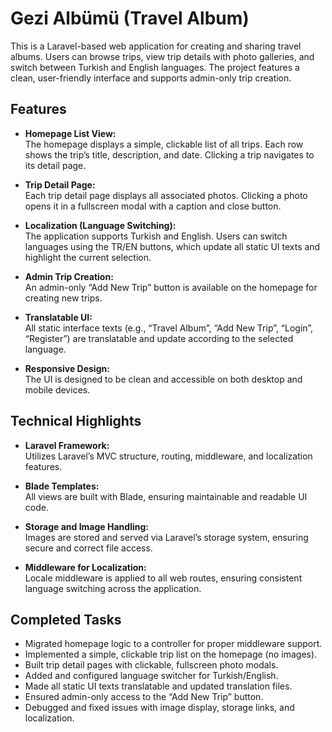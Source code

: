 # Gezi Albümü (Travel Album)

This is a Laravel-based web application for creating and sharing travel albums. Users can browse trips, view trip details with photo galleries, and switch between Turkish and English languages. The project features a clean, user-friendly interface and supports admin-only trip creation.

## Features

- **Homepage List View:**  
  The homepage displays a simple, clickable list of all trips. Each row shows the trip’s title, description, and date. Clicking a trip navigates to its detail page.

- **Trip Detail Page:**  
  Each trip detail page displays all associated photos. Clicking a photo opens it in a fullscreen modal with a caption and close button.

- **Localization (Language Switching):**  
  The application supports Turkish and English. Users can switch languages using the TR/EN buttons, which update all static UI texts and highlight the current selection.

- **Admin Trip Creation:**  
  An admin-only “Add New Trip” button is available on the homepage for creating new trips.

- **Translatable UI:**  
  All static interface texts (e.g., “Travel Album”, “Add New Trip”, “Login”, “Register”) are translatable and update according to the selected language.

- **Responsive Design:**  
  The UI is designed to be clean and accessible on both desktop and mobile devices.

## Technical Highlights

- **Laravel Framework:**  
  Utilizes Laravel’s MVC structure, routing, middleware, and localization features.

- **Blade Templates:**  
  All views are built with Blade, ensuring maintainable and readable UI code.

- **Storage and Image Handling:**  
  Images are stored and served via Laravel’s storage system, ensuring secure and correct file access.

- **Middleware for Localization:**  
  Locale middleware is applied to all web routes, ensuring consistent language switching across the application.

## Completed Tasks

- Migrated homepage logic to a controller for proper middleware support.
- Implemented a simple, clickable trip list on the homepage (no images).
- Built trip detail pages with clickable, fullscreen photo modals.
- Added and configured language switcher for Turkish/English.
- Made all static UI texts translatable and updated translation files.
- Ensured admin-only access to the “Add New Trip” button.
- Debugged and fixed issues with image display, storage links, and localization.


